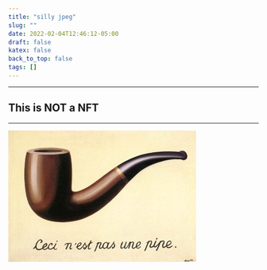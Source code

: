 ```yaml
---
title: "silly jpeg"
slug: ""
date: 2022-02-04T12:46:12-05:00
draft: false
katex: false
back_to_top: false
tags: []
---
```




___


## This is **NOT** a NFT
___




![](notapipe.jpeg)





























